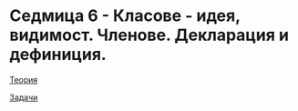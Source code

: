 # Седмица 6 - Класове - идея, видимост. Членове. Декларация и дефиниция.

[Теория](https://github.com/AleksandrinaKovachka/Object-oriented-programming-2022-2023/tree/main/Week06/Theory)

[Задачи](https://github.com/AleksandrinaKovachka/Object-oriented-programming-2022-2023/tree/main/Week06/Tasks)
